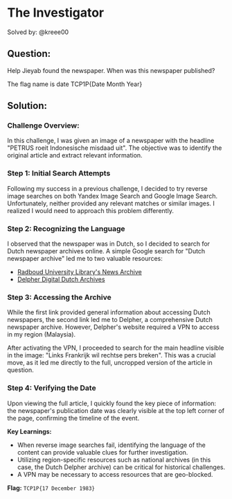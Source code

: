 # The Investigator

Solved by: @kreee00

## Question:
Help Jieyab found the newspaper. When was this newspaper published?

The flag name is date TCP1P{Date Month Year}

## Solution:

### Challenge Overview:

In this challenge, I was given an image of a newspaper with the headline "PETRUS roeit Indonesische misdaad uit". The objective was to identify the original article and extract relevant information.

### Step 1: Initial Search Attempts

Following my success in a previous challenge, I decided to try reverse image searches on both Yandex Image Search and Google Image Search. Unfortunately, neither provided any relevant matches or similar images. I realized I would need to approach this problem differently.

### Step 2: Recognizing the Language

I observed that the newspaper was in Dutch, so I decided to search for Dutch newspaper archives online. A simple Google search for "Dutch newspaper archive" led me to two valuable resources:

- [Radboud University Library's News Archive](https://libguides.ru.nl/news/delpher)
- [Delpher Digital Dutch Archives](https://www.delpher.nl/)

### Step 3: Accessing the Archive

While the first link provided general information about accessing Dutch newspapers, the second link led me to Delpher, a comprehensive Dutch newspaper archive. However, Delpher's website required a VPN to access in my region (Malaysia).

After activating the VPN, I proceeded to search for the main headline visible in the image: "Links Frankrijk wil rechtse pers breken". This was a crucial move, as it led me directly to the full, uncropped version of the article in question.

### Step 4: Verifying the Date

Upon viewing the full article, I quickly found the key piece of information: the newspaper's publication date was clearly visible at the top left corner of the page, confirming the timeline of the event.

**Key Learnings:**
- When reverse image searches fail, identifying the language of the content can provide valuable clues for further investigation.
- Utilizing region-specific resources such as national archives (in this case, the Dutch Delpher archive) can be critical for historical challenges.
- A VPN may be necessary to access resources that are geo-blocked.

**Flag:** `TCP1P{17 December 1983}`
